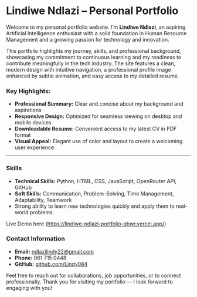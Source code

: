 # Lindiwe Ndlazi – Personal Portfolio

Welcome to my personal portfolio website. I’m **Lindiwe Ndlazi**, an aspiring Artificial Intelligence enthusiast with a solid foundation in Human Resource Management and a growing passion for technology and innovation.

This portfolio highlights my journey, skills, and professional background, showcasing my commitment to continuous learning and my readiness to contribute meaningfully in the tech industry. The site features a clean, modern design with intuitive navigation, a professional profile image enhanced by subtle animation, and easy access to my detailed resume.

### Key Highlights:

* **Professional Summary:** Clear and concise about my background and aspirations
* **Responsive Design:** Optimized for seamless viewing on desktop and mobile devices
* **Downloadable Resume:** Convenient access to my latest CV in PDF format
* **Visual Appeal:** Elegant use of color and layout to create a welcoming user experience

---

### Skills

* **Technical Skills:** Python, HTML, CSS, JavaScript, OpenRouter API, GitHub
* **Soft Skills:** Communication, Problem-Solving, Time Management, Adaptability, Teamwork
* Strong ability to learn new technologies quickly and apply them to real-world problems.

Live Demo here (https://lindiwe-ndlazi-portfolio-qbwr.vercel.app/)

### Contact Information

* **Email:** [ndlazilindy22@gmail.com](mailto:ndlazilindy22@gmail.com)
* **Phone:** 061 715 0448
* **GitHub:** [github.com/Lindy084](https://github.com/Lindy084)

Feel free to reach out for collaborations, job opportunities, or to connect professionally. Thank you for visiting my portfolio — I look forward to engaging with you!

